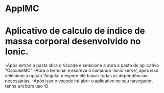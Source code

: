 # AppIMC
<h1> Aplicativo de calculo de índice de massa corporal desenvolvido no Ionic.</h1> 
-Após extrair a pasta abra o Vscode e selecione a abra a pasta do aplicativo "CalculoIMC"
-Abra o terminal e escreva o comando 'Ionic serve', após isso selecione a opção 'Angula' e espere ele baixar todas as dependências necessárias.
-Após isso o vscode irá abrir o aplicativo no seu navegador, tenha um bom uso :D
